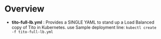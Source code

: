 # Overview

- **tito-full-lb.yml** : Provides a SINGLE YAML to stand up a Load Balanced copy of Tito in Kubernetes. use Sample deployment line: ```kubectl create -f tito-full-lb.yml```
